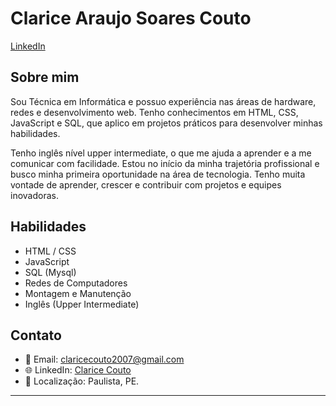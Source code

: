 # Clarice Araujo Soares Couto

[LinkedIn](www.linkedin.com/in/clarice-couto-5335a6292)

## Sobre mim

Sou Técnica em Informática e possuo experiência nas áreas de hardware, redes e desenvolvimento web. Tenho conhecimentos em HTML, CSS, JavaScript e SQL, que aplico em projetos práticos para desenvolver minhas habilidades.

Tenho inglês nível upper intermediate, o que me ajuda a aprender e a me comunicar com facilidade. Estou no início da minha trajetória profissional e busco minha primeira oportunidade na área de tecnologia. Tenho muita vontade de aprender, crescer e contribuir com projetos e equipes inovadoras.

## Habilidades

- HTML / CSS
- JavaScript
- SQL (Mysql)
- Redes de Computadores
- Montagem e Manutenção
- Inglês (Upper Intermediate)

## Contato

- 📧 Email: claricecouto2007@gmail.com  
- 🌐 LinkedIn: [Clarice Couto](www.linkedin.com/in/clarice-couto-5335a6292)
- 📍 Localização: Paulista, PE.

---
